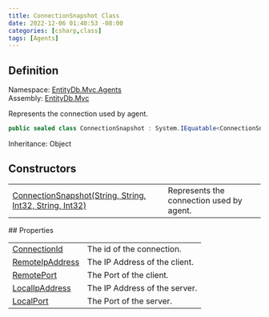 ```yaml
---
title: ConnectionSnapshot Class
date: 2022-12-06 01:40:53 -08:00
categories: [csharp,class]
tags: [Agents]
---
```


## Definition
Namespace: <a href='/posts/csharp.namespace.entitydb.mvc.agents/'>EntityDb.Mvc.Agents</a><br />
Assembly: <a href='/posts/csharp.assembly.entitydb.mvc/'>EntityDb.Mvc</a><br />

Represents the connection used by agent.

```cs
public sealed class ConnectionSnapshot : System.IEquatable<ConnectionSnapshot>
```
Inheritance: Object
## Constructors
<table><tr><td><!--/posts/csharp.notimplemented.entitydb.mvc.agents.httpcontextagentsignature+connectionsnapshot-.ctor#.../--><a href='#'>ConnectionSnapshot(String, String, Int32, String, Int32)</a></td><td>
Represents the connection used by agent.
</td></tr></table>
## Properties
<table><tr><td><!--/posts/csharp.notimplemented.entitydb.mvc.agents.httpcontextagentsignature+connectionsnapshot.connectionid/--><a href='#'>ConnectionId</a></td><td>The id of the connection.</td></tr><tr><td><!--/posts/csharp.notimplemented.entitydb.mvc.agents.httpcontextagentsignature+connectionsnapshot.remoteipaddress/--><a href='#'>RemoteIpAddress</a></td><td>The IP Address of the client.</td></tr><tr><td><!--/posts/csharp.notimplemented.entitydb.mvc.agents.httpcontextagentsignature+connectionsnapshot.remoteport/--><a href='#'>RemotePort</a></td><td>The Port of the client.</td></tr><tr><td><!--/posts/csharp.notimplemented.entitydb.mvc.agents.httpcontextagentsignature+connectionsnapshot.localipaddress/--><a href='#'>LocalIpAddress</a></td><td>The IP Address of the server.</td></tr><tr><td><!--/posts/csharp.notimplemented.entitydb.mvc.agents.httpcontextagentsignature+connectionsnapshot.localport/--><a href='#'>LocalPort</a></td><td>The Port of the server.</td></tr></table>
